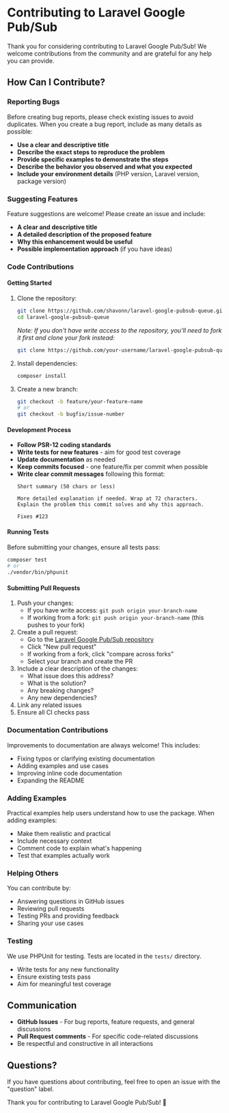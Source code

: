 # Contributing to Laravel Google Pub/Sub

Thank you for considering contributing to Laravel Google Pub/Sub! We welcome contributions from the community and
are grateful for any help you can provide.

## How Can I Contribute?

### Reporting Bugs

Before creating bug reports, please check existing issues to avoid duplicates. When you create a bug report, include as
many details as possible:

- **Use a clear and descriptive title**
- **Describe the exact steps to reproduce the problem**
- **Provide specific examples to demonstrate the steps**
- **Describe the behavior you observed and what you expected**
- **Include your environment details** (PHP version, Laravel version, package version)

### Suggesting Features

Feature suggestions are welcome! Please create an issue and include:

- **A clear and descriptive title**
- **A detailed description of the proposed feature**
- **Why this enhancement would be useful**
- **Possible implementation approach** (if you have ideas)

### Code Contributions

#### Getting Started

1. Clone the repository:
   ```bash
   git clone https://github.com/shavonn/laravel-google-pubsub-queue.git
   cd laravel-google-pubsub-queue
   ```

   *Note: If you don't have write access to the repository, you'll need to fork it first and clone your fork instead:*
   ```bash
   git clone https://github.com/your-username/laravel-google-pubsub-queue.git
   ```

2. Install dependencies:
   ```bash
   composer install
   ```

3. Create a new branch:
   ```bash
   git checkout -b feature/your-feature-name
   # or
   git checkout -b bugfix/issue-number
   ```

#### Development Process

- **Follow PSR-12 coding standards**
- **Write tests for new features** - aim for good test coverage
- **Update documentation** as needed
- **Keep commits focused** - one feature/fix per commit when possible
- **Write clear commit messages** following this format:
  ```
  Short summary (50 chars or less)
  
  More detailed explanation if needed. Wrap at 72 characters.
  Explain the problem this commit solves and why this approach.
  
  Fixes #123
  ```

#### Running Tests

Before submitting your changes, ensure all tests pass:

```bash
composer test
# or
./vendor/bin/phpunit
```

#### Submitting Pull Requests

1. Push your changes:
    - If you have write access: `git push origin your-branch-name`
    - If working from a fork: `git push origin your-branch-name` (this pushes to your fork)
2. Create a pull request:
    - Go to the [Laravel Google Pub/Sub repository](https://github.com/shavonn/laravel-google-pubsub-queue)
    - Click "New pull request"
    - If working from a fork, click "compare across forks"
    - Select your branch and create the PR
3. Include a clear description of the changes:
    - What issue does this address?
    - What is the solution?
    - Any breaking changes?
    - Any new dependencies?
4. Link any related issues
5. Ensure all CI checks pass

### Documentation Contributions

Improvements to documentation are always welcome! This includes:

- Fixing typos or clarifying existing documentation
- Adding examples and use cases
- Improving inline code documentation
- Expanding the README

### Adding Examples

Practical examples help users understand how to use the package. When adding examples:

- Make them realistic and practical
- Include necessary context
- Comment code to explain what's happening
- Test that examples actually work

### Helping Others

You can contribute by:

- Answering questions in GitHub issues
- Reviewing pull requests
- Testing PRs and providing feedback
- Sharing your use cases

### Testing

We use PHPUnit for testing. Tests are located in the `tests/` directory.

- Write tests for any new functionality
- Ensure existing tests pass
- Aim for meaningful test coverage

## Communication

- **GitHub Issues** - For bug reports, feature requests, and general discussions
- **Pull Request comments** - For specific code-related discussions
- Be respectful and constructive in all interactions

## Questions?

If you have questions about contributing, feel free to open an issue with the "question" label.

Thank you for contributing to Laravel Google Pub/Sub! 🎉
